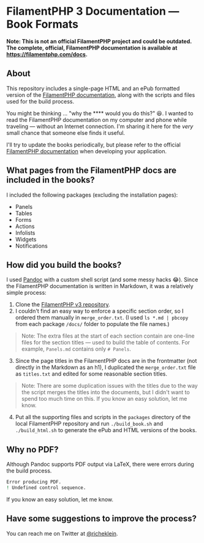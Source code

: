 # FilamentPHP 3 Documentation — Book Formats

**Note: This is not an official FilamentPHP project and could be outdated. The complete, official, FilamentPHP documentation is available at <https://filamentphp.com/docs>.**

## About
This repository includes a single-page HTML and an ePub formatted version of the [FilamentPHP documentation](https://filamentphp.com/docs), along with the scripts and files used for the build process.

You might be thinking ... "why the **** would you do this?" 😆. I wanted to read the FilamentPHP documentation on my computer and phone while traveling — without an Internet connection. I'm sharing it here for the *very* small chance that someone else finds it useful.

I'll try to update the books periodically, but please refer to the official [FilamentPHP documentation](https://filamentphp.com/docs) when developing your application.

## What pages from the FilamentPHP docs are included in the books?
I included the following packages (excluding the installation pages):
- Panels
- Tables
- Forms
- Actions
- Infolists
- Widgets
- Notifications

## How did you build the books?
I used [Pandoc](https://pandoc.org/) with a custom shell script (and some messy hacks 😂). Since the FilamentPHP documentation is written in Markdown, it was a relatively simple process:

1. Clone the [FilamentPHP v3 repository](https://github.com/filamentphp/filament).
2. I couldn't find an easy way to enforce a specific section order, so I ordered them manually in `merge_order.txt`. (I used `ls *.md | pbcopy` from each package `/docs/` folder to populate the file names.)
> Note: The extra files at the start of each section contain are one-line files for the section titles — used to build the table of contents. For example, `Panels.md` contains only `# Panels`.
3. Since the page titles in the FilamentPHP docs are in the frontmatter (not directly in the Markdown as an h1), I duplicated the `merge_order.txt` file as `titles.txt` and edited for some reasonable section titles.
> Note: There are some duplication issues with the titles due to the way the script merges the titles into the documents, but I didn't want to spend too much time on this. If you know an easy solution, let me know.
4. Put all the supporting files and scripts in the `packages` directory of the local FilamentPHP repository and run `./build_book.sh` and `./build_html.sh` to generate the ePub and HTML versions of the books.

## Why no PDF?
Although Pandoc supports PDF output via LaTeX, there were errors during the build process.
```bash
Error producing PDF.
! Undefined control sequence.
```
If you know an easy solution, let me know.

## Have some suggestions to improve the process?
You can reach me on Twitter at [@richeklein](https://twitter.com/richeklein).
